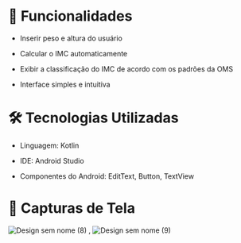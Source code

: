 # 📱 Funcionalidades
- Inserir peso e altura do usuário

- Calcular o IMC automaticamente

- Exibir a classificação do IMC de acordo com os padrões da OMS

- Interface simples e intuitiva

# 🛠️ Tecnologias Utilizadas
- Linguagem: Kotlin

- IDE: Android Studio

- Componentes do Android: EditText, Button, TextView

# 📸 Capturas de Tela
![Design sem nome (8)](https://github.com/user-attachments/assets/c7fd3f2b-2972-4376-94a3-2875a368b63a) , ![Design sem nome (9)](https://github.com/user-attachments/assets/612c0fba-a8db-45a4-acdd-d2ee1480ae05)









